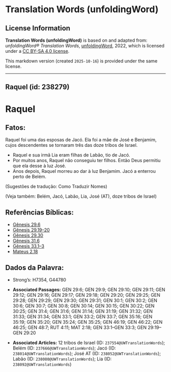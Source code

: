 # Translation Words (unfoldingWord)

## License Information

**Translation Words (unfoldingWord)** is based on and adapted from: _unfoldingWord® Translation Words_, [unfoldingWord](https://unfoldingword.org/utw), 2022, which is licensed under a [CC BY-SA 4.0 license](https://creativecommons.org/licenses/by-sa/4.0/legalcode.en).

This markdown version (created `2025-10-16`) is provided under the same license.



--------------------------------

## Raquel (id: 238279)

Raquel
======

Fatos:
------

Raquel foi uma das esposas de Jacó. Ela foi a mãe de José e Benjamim, cujos descendentes se tornaram três das doze tribos de Israel.

* Raquel e sua irmã Lia eram filhas de Labão, tio de Jacó.
* Por muitos anos, Raquel não conseguiu ter filhos. Então Deus permitiu que ela desse à luz José.
* Anos depois, Raquel morreu ao dar à luz Benjamim. Jacó a enterrou perto de Belém.

(Sugestões de tradução: Como Traduzir Nomes)

(Veja também: Belém, Jacó, Labão, Lia, José (AT), doze tribos de Israel)

Referências Bíblicas:
---------------------

* [Gênesis 29\.6](https://ref.ly/Gen29:6)
* [Gênesis 29\.19–20](https://ref.ly/Gen29:19-Gen29:20)
* [Gênesis 29\.30](https://ref.ly/Gen29:30)
* [Gênesis 31\.6](https://ref.ly/Gen31:6)
* [Gênesis 33\.1–3](https://ref.ly/Gen33:1-Gen33:3)
* [Mateus 2\.18](https://ref.ly/Matt2:18)

Dados da Palavra:
-----------------

* Strong’s: H7354, G44780

* **Associated Passages:** GEN 29:6; GEN 29:9; GEN 29:10; GEN 29:11; GEN 29:12; GEN 29:16; GEN 29:17; GEN 29:18; GEN 29:20; GEN 29:25; GEN 29:28; GEN 29:29; GEN 29:30; GEN 29:31; GEN 30:1; GEN 30:2; GEN 30:6; GEN 30:7; GEN 30:8; GEN 30:14; GEN 30:15; GEN 30:22; GEN 30:25; GEN 31:4; GEN 31:6; GEN 31:14; GEN 31:19; GEN 31:32; GEN 31:33; GEN 31:34; GEN 33:1; GEN 33:2; GEN 33:7; GEN 35:16; GEN 35:19; GEN 35:20; GEN 35:24; GEN 35:25; GEN 46:19; GEN 46:22; GEN 46:25; GEN 48:7; RUT 4:11; MAT 2:18; GEN 33:1–GEN 33:3; GEN 29:19–GEN 29:20
* **Associated Articles:** 12 tribos de Israel (ID: `237554@UWTranslationWords`); Belém (ID: `237666@UWTranslationWords`); Jacó (ID: `238014@UWTranslationWords`); José AT (ID: `238052@UWTranslationWords`); Labão (ID: `238080@UWTranslationWords`); Lia (ID: `238092@UWTranslationWords`)

